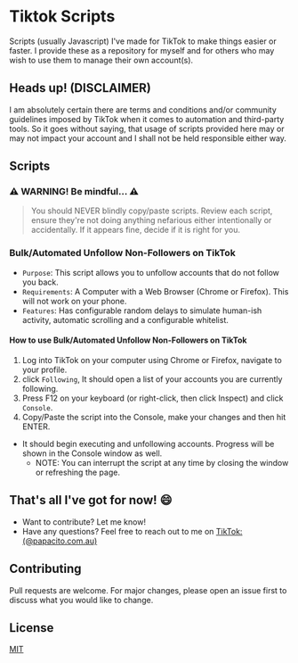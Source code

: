 # Tiktok Scripts
Scripts (usually Javascript) I've made for TikTok to make things easier or faster. I provide these as a repository for myself and for others who may wish to use them to manage their own account(s).

## Heads up! (DISCLAIMER)
I am absolutely certain there are terms and conditions and/or community guidelines imposed by TikTok when it comes to automation and third-party tools. So it goes without saying, that usage of scripts provided here may or may not impact your account and I shall not be held responsible either way.

## Scripts
### :warning: WARNING! Be mindful... :warning:
>  You should NEVER blindly copy/paste scripts. Review each script, ensure they're not doing anything nefarious either intentionally or accidentally. If it appears fine, decide if it is right for you.

### Bulk/Automated Unfollow Non-Followers on TikTok
- `Purpose`: This script allows you to unfollow accounts that do not follow you back.
- `Requirements`: A Computer with a Web Browser (Chrome or Firefox). This will not work on your phone.
- `Features`: Has configurable random delays to simulate human-ish activity, automatic scrolling and a configurable whitelist.
####  How to use Bulk/Automated Unfollow Non-Followers on TikTok  ###
  1. Log into TikTok on your computer using Chrome or Firefox, navigate to your profile.
  2. click `Following`, It should open a list of your accounts you are currently following. 
  3. Press F12 on your keyboard (or right-click, then click Inspect) and click `Console`. 
  4. Copy/Paste the script into the Console, make your changes and then hit ENTER.

 - It should begin executing and unfollowing accounts. Progress will be shown in the Console window as well.
 	- NOTE: You can interrupt the script at any time by closing the window or refreshing the page. 

## That's all I've got for now! :smile:
- Want to contribute? Let me know! 
- Have any questions? Feel free to reach out to me on [TikTok:(@papacito.com.au)](https://www.tiktok.com/@papacito.com.au)
## Contributing

Pull requests are welcome. For major changes, please open an issue first
to discuss what you would like to change.

## License

[MIT](https://choosealicense.com/licenses/mit/)
